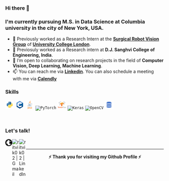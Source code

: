 <!--
**ritvik02/ritvik02** is a ✨ _special_ ✨ repository because its `README.md` (this file) appears on your GitHub profile.

Here are some ideas to get you started:

- 🔭 I’m currently working on ...
- 🌱 I’m currently learning ...
- 👯 I’m looking to collaborate on ...
- 🤔 I’m looking for help with ...
- 💬 Ask me about ...
- 📫 How to reach me: ...
- 😄 Pronouns: ...
- ⚡ Fun fact: ...
-->

### Hi there 👋

### I'm currently pursuing M.S. in Data Science at Columbia university in the city of New York, USA.
- 🔭 Previously worked as a Research Intern at the **[Surgical Robot Vision Group](https://www.ucl.ac.uk/surgical-robot-vision/)** of **[University College London](https://www.ucl.ac.uk/)**.
- 🔭 Previosuly worked as a Research intern at **D.J. Sanghvi College of Engineering, India**.
- 👯 I’m open to collaborating on research projects in the field of **Computer Vision, Deep Learning, Machine Learning**.
- 📫 You can reach me via **[Linkedin](https://www.linkedin.com/in/ritvik-khandelwal-1912b9190/)**. You can also schedule a meeting with me via **[Calendly](https://calendly.com/ritvik02-office-hours)**


### Skills
<code><img alt="Python" title="Python" width="28px" src="https://raw.githubusercontent.com/github/explore/80688e429a7d4ef2fca1e82350fe8e3517d3494d/topics/python/python.png"/></code>
<code><img alt="C" title="C" width="28px" src="https://raw.githubusercontent.com/github/explore/80688e429a7d4ef2fca1e82350fe8e3517d3494d/topics/c/c.png"/></code>
<code><img alt="Java" title="Java" width="28px" src="https://raw.githubusercontent.com/github/explore/80688e429a7d4ef2fca1e82350fe8e3517d3494d/topics/java/java.png"/></code>
<code><img alt="PyTorch" title="PyTorch" width="28px" src="https://raw.githubusercontent.com/gilbarbara/logos/master/logos/pytorch.svg"/></code>
<code><img alt="TensorFlow" title="TensorFlow" width="28px" src="https://raw.githubusercontent.com/github/explore/80688e429a7d4ef2fca1e82350fe8e3517d3494d/topics/tensorflow/tensorflow.png"/></code>
<code><img alt="Keras" title="Keras" width="28px" src="https://raw.githubusercontent.com/valohai/ml-logos/master/keras.svg"/></code>
<code><img alt="OpenCV" title="OpenCV" width="28px" src="https://raw.githubusercontent.com/gilbarbara/logos/master/logos/opencv.svg"/></code>
<code><img alt="SQL" title="SQL" width="28px" src="https://raw.githubusercontent.com/github/explore/80688e429a7d4ef2fca1e82350fe8e3517d3494d/topics/sql/sql.png"/></code>



<br/>

### Let's talk!

[<img align="left" alt="My website" width="22px" src="https://raw.githubusercontent.com/iconic/open-iconic/master/svg/globe.svg"/>][website]
[<img align="left" alt="ritvik02 | Gmail" width="22px" src="https://cdn.jsdelivr.net/npm/simple-icons@3.7.0/icons/gmail.svg"/>][gmail]
[<img align="left" alt="ritvik02 | LinkedIn" width="22px" src="https://cdn.jsdelivr.net/npm/simple-icons@v3/icons/linkedin.svg"/>][linkedin]


<br/> 

---




[website]: https://sites.google.com/view/ritvik-k
[gmail]: mailto:ritvik02.kh@gmail.com
[linkedin]: https://www.linkedin.com/in/ritvik-khandelwal-1912b9190/







</div>

<div align="center">

<b>⚡ Thank you for visiting my Github Profile ⚡</b>
</div>
